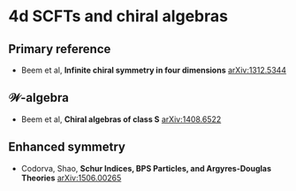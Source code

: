 # 4d SCFTs and chiral algebras

## Primary reference
- Beem et al, __Infinite chiral symmetry in four dimensions__ [arXiv:1312.5344](https://arxiv.org/abs/1312.5344)

## $\mathcal{W}$-algebra
- Beem et al, __Chiral algebras of class S__ [arXiv:1408.6522](https://arxiv.org/abs/1408.6522)

## Enhanced symmetry
- Codorva, Shao, __Schur Indices, BPS Particles, and Argyres-Douglas Theories__ [arXiv:1506.00265](https://arxiv.org/abs/1506.00265)

